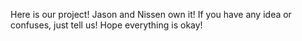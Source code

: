 Here is our project!
Jason and Nissen own it!
If you have any idea or confuses, just tell us!
Hope everything is okay!
